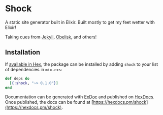 # Shock

A static site generator built in Elixir.
Built mostly to get my feet wetter with Elixir!

Taking cues from
[Jekyll](https://jekyllrb.com/),
[Obelisk](https://github.com/BennyHallett/obelisk/), and others!

## Installation

If [available in Hex](https://hex.pm/docs/publish), the package can be installed
by adding `shock` to your list of dependencies in `mix.exs`:

```elixir
def deps do
  [{:shock, "~> 0.1.0"}]
end
```

Documentation can be generated with [ExDoc](https://github.com/elixir-lang/ex_doc)
and published on [HexDocs](https://hexdocs.pm). Once published, the docs can
be found at [https://hexdocs.pm/shock](https://hexdocs.pm/shock).

